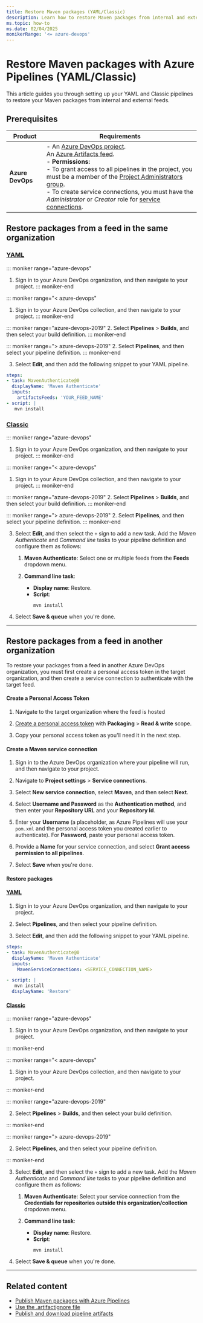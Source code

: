 ```yaml
---
title: Restore Maven packages (YAML/Classic)
description: Learn how to restore Maven packages from internal and external feed using Azure Pipelines.
ms.topic: how-to
ms.date: 02/04/2025
monikerRange: '<= azure-devops'
---
```


# Restore Maven packages with Azure Pipelines (YAML/Classic)

This article guides you through setting up your YAML and Classic pipelines to restore your Maven packages from internal and external feeds.

## Prerequisites

|    **Product**     |   **Requirements**  |
|--------------------|---------------------|
|  **Azure DevOps**  | - An [Azure DevOps project](../../organizations/projects/create-project.md).<br> An [Azure Artifacts feed](../../artifacts/get-started-maven.md#create-a-feed).<br> - **Permissions:**<br> - To grant access to all pipelines in the project, you must be a member of the [Project Administrators group](../../organizations/security/change-project-level-permissions.md).<br> - To create service connections, you must have the *Administrator* or *Creator* role for [service connections](../library/add-resource-protection.md). |

## Restore packages from a feed in the same organization

### [YAML](#tab/yaml/)

::: moniker range="azure-devops"
1. Sign in to your Azure DevOps organization, and then navigate to your project.
::: moniker-end

::: moniker range="< azure-devops"
1. Sign in to your Azure DevOps collection, and then navigate to your project.
::: moniker-end

::: moniker range="azure-devops-2019"
2. Select **Pipelines** > **Builds**, and then select your build definition. 
::: moniker-end

::: moniker range="> azure-devops-2019"
2. Select **Pipelines**, and then select your pipeline definition. 
::: moniker-end

3. Select **Edit**, and then add the following snippet to your YAML pipeline.

```yml
steps:
- task: MavenAuthenticate@0
  displayName: 'Maven Authenticate'
  inputs:
    artifactsFeeds: 'YOUR_FEED_NAME'
- script: |
   mvn install
```

### [Classic](#tab/classic/)

::: moniker range="azure-devops"
1. Sign in to your Azure DevOps organization, and then navigate to your project.
::: moniker-end

::: moniker range="< azure-devops"
1. Sign in to your Azure DevOps collection, and then navigate to your project.
::: moniker-end

::: moniker range="azure-devops-2019"
2. Select **Pipelines** > **Builds**, and then select your build definition. 
::: moniker-end

::: moniker range="> azure-devops-2019"
2. Select **Pipelines**, and then select your pipeline definition. 
::: moniker-end

3. Select **Edit**, and then select the `+` sign to add a new task. Add the *Maven Authenticate* and *Command line* tasks to your pipeline definition and configure them as follows:

    1. **Maven Authenticate**: Select one or multiple feeds from the **Feeds** dropdown menu.

    1. **Command line task**:
        - **Display name**: Restore.
        - **Script**: 
            ```
            mvn install
            ```

4. Select **Save & queue** when you're done.   

---

## Restore packages from a feed in another organization

To restore your packages from a feed in another Azure DevOps organization, you must first create a personal access token in the target organization, and then create a service connection to authenticate with the target feed.

#### Create a Personal Access Token 

1. Navigate to the target organization where the feed is hosted

1. [Create a personal access token](../../organizations/accounts/use-personal-access-tokens-to-authenticate.md) with **Packaging** > **Read & write** scope.

1. Copy your personal access token as you'll need it in the next step.

#### Create a Maven service connection

1. Sign in to the Azure DevOps organization where your pipeline will run, and then navigate to your project.

1. Navigate to **Project settings** > **Service connections**. 

1. Select **New service connection**, select **Maven**, and then select **Next**. 

1. Select **Username and Password** as the **Authentication method**, and then enter your **Repository URL** and your **Repository Id**.

1. Enter your **Username** (a placeholder, as Azure Pipelines will use your `pom.xml` and the personal access token you created earlier to authenticate). For **Password**, paste your personal access token. 

1. Provide a **Name** for your service connection, and select **Grant access permission to all pipelines**.

1. Select **Save** when you're done.

#### Restore packages

#### [YAML](#tab/yaml/)

1. Sign in to your Azure DevOps organization, and then navigate to your project.

1. Select **Pipelines**, and then select your pipeline definition.

1. Select **Edit**, and then add the following snippet to your YAML pipeline.

```yaml
steps:
- task: MavenAuthenticate@0
  displayName: 'Maven Authenticate'
  inputs:
    MavenServiceConnections: <SERVICE_CONNECTION_NAME> 

- script: |
   mvn install
  displayName: 'Restore'
```

#### [Classic](#tab/classic/)

::: moniker range="azure-devops"

1. Sign in to your Azure DevOps organization, and then navigate to your project.

::: moniker-end

::: moniker range="< azure-devops"

1. Sign in to your Azure DevOps collection, and then navigate to your project.

::: moniker-end

::: moniker range="azure-devops-2019"

2. Select **Pipelines** > **Builds**, and then select your build definition. 

::: moniker-end

::: moniker range="> azure-devops-2019"

2. Select **Pipelines**, and then select your pipeline definition. 

::: moniker-end

3. Select **Edit**, and then select the `+` sign to add a new task. Add the *Maven Authenticate* and *Command line* tasks to your pipeline definition and configure them as follows:

    1. **Maven Authenticate**: Select your service connection from the **Credentials for repositories outside this organization/collection** dropdown menu.

    1. **Command line task**:
        - **Display name**: Restore.
        - **Script**: 
            ```
            mvn install
            ```

4. Select **Save & queue** when you're done.

---

## Related content

- [Publish Maven packages with Azure Pipelines](../artifacts/publish-maven-artifacts.md)
- [Use the .artifactignore file](../../artifacts/reference/artifactignore.md)
- [Publish and download pipeline artifacts](../artifacts/pipeline-artifacts.md)